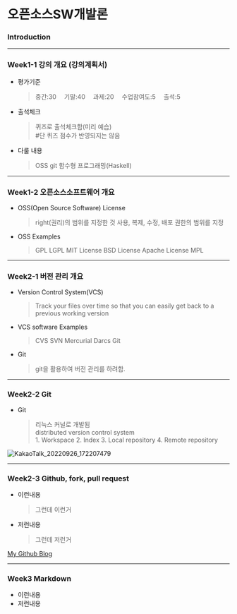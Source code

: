 # **오픈소스SW개발론**

### Introduction

-------------
### Week1-1 강의 개요 (강의계획서)
* 평가기준
    > 중간:30 
    > 기말:40 
    > 과제:20 
    > 수업참여도:5 
    > 출석:5 
* 출석체크
    > 퀴즈로 출석체크함(미리 예습)<br/>
    > #단 퀴즈 점수가 반영되지는 않음 

* 다룰 내용
    > OSS
    > git
    > 함수형 프로그래밍(Haskell)

-------------
### Week1-2 오픈소스소프트웨어 개요
* OSS(Open Source Software) License
    > right(권리)의 범위를 지정한 것
    > 사용, 복제, 수정, 배포 권한의 범위를 지정
* OSS Examples
    > GPL
    > LGPL
    > MIT License
    > BSD License
    > Apache License
    > MPL


-------------
### Week2-1 버전 관리 개요
* Version Control System(VCS)
    > Track your files over time so that you can easily get back to a previous working version
* VCS software Examples
    > CVS
    > SVN
    > Mercurial
    > Darcs
    > Git
* Git
    > git을 활용하여 버전 관리를 하려함.

-------------
### Week2-2 Git
* Git
    > 리눅스 커널로 개발됨    
    > distributed version control system    
      1. Workspace
      2. Index
      3. Local repository
      4. Remote repository

![KakaoTalk_20220926_172207479](https://user-images.githubusercontent.com/74405066/192235061-77706160-38dd-493b-bce1-ddf10773e363.jpg)

-------------
### Week2-3 Github, fork, pull request
* 이런내용
  > 그런데 이런거
* 저런내용
  > 그런데 저런거

[My Github Blog](https://github.com/kkanuseobin)

-------------
### Week3     Markdown
* 이런내용
* 저런내용
